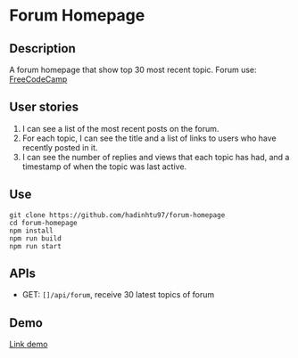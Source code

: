 # Forum Homepage

## Description
A forum homepage that show top 30 most recent topic.
Forum use: [FreeCodeCamp](https://forum.freecodecamp.org/)

## User stories
1. I can see a list of the most recent posts on the forum.
2. For each topic, I can see the title and a list of links to users who have recently posted in it.
3. I can see the number of replies and views that each topic has had, and a timestamp of when the topic was last active.

## Use
```
git clone https://github.com/hadinhtu97/forum-homepage
cd forum-homepage
npm install
npm run build
npm run start
```

## APIs
* GET: `[]/api/forum`, receive 30 latest topics of forum

## Demo 
[Link demo](https://forum-homepage.hadinhtu97.repl.co/)